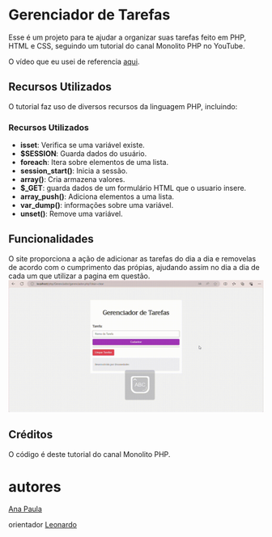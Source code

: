 # Gerenciador de Tarefas
Esse é um projeto para te ajudar a organizar suas tarefas feito em PHP, HTML e CSS, seguindo um tutorial do canal Monolito PHP no YouTube.

O vídeo que eu usei de referencia [aqui](https://www.youtube.com/watch?v=dJ49I-QYYUk&ab_channel=MonolitoPHP).

## Recursos Utilizados

O tutorial faz uso de diversos recursos da linguagem PHP, incluindo:

### Recursos Utilizados

- **isset**: Verifica se uma variável existe.
- **$SESSION**: Guarda dados do usuário.
- **foreach**: Itera sobre elementos de uma lista.
- **session_start()**: Inicia a sessão.
- **array()**: Cria armazena valores.
- **$_GET**: guarda dados de um formulário HTML que o usuario insere.
- **array_push()**: Adiciona elementos a uma lista.
- **var_dump()**:  informações sobre uma variável.
- **unset()**: Remove uma variável.

## Funcionalidades
 O site  proporciona a ação de adicionar as tarefas do dia a dia e removelas de acordo com o cumprimento das própias, ajudando assim no dia a dia de cada um que utilizar a pagina em questão.
 ![gif](imgs/ExemToDoList.gif)


## Créditos

O código é deste tutorial do canal Monolito PHP.

# autores
 
[Ana Paula](https://github.com/anapaulacd)
 
orientador [Leonardo](https://github.com/LeonardoRochaMarista)
 
 

